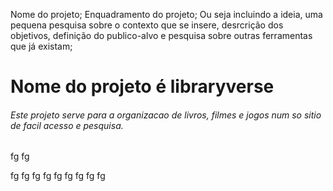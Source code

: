 Nome do projeto;
Enquadramento do projeto;
Ou seja incluindo a ideia, uma pequena pesquisa sobre o contexto que se insere, desrcrição dos objetivos, definição do publico-alvo e pesquisa sobre outras ferramentas que já existam;



# Nome do projeto é libraryverse

###### Este projeto serve para a organizacao de livros, filmes e jogos num so sitio de facil acesso e pesquisa.




fg
fg

fg
fg
fg
fg
fg
fg
fg
fg
fg
